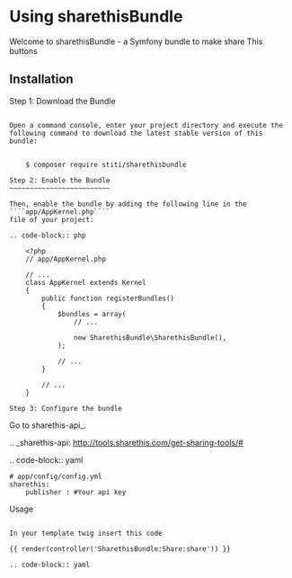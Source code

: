 Using sharethisBundle
===================

Welcome to sharethisBundle - a Symfony bundle to make share This buttons

Installation
------------

Step 1: Download the Bundle
~~~~~~~~~~~~~~~~~~~~~~~~~~~

Open a command console, enter your project directory and execute the
following command to download the latest stable version of this bundle:


    $ composer require stiti/sharethisbundle

Step 2: Enable the Bundle
~~~~~~~~~~~~~~~~~~~~~~~~~

Then, enable the bundle by adding the following line in the ````app/AppKernel.php````
file of your project:

.. code-block:: php

    <?php
    // app/AppKernel.php

    // ...
    class AppKernel extends Kernel
    {
        public function registerBundles()
        {
            $bundles = array(
                // ...

                new SharethisBundle\SharethisBundle(),
            );

            // ...
        }

        // ...
    }

Step 3: Configure the bundle
~~~~~~~~~~~~~~~~~~~~~~~~~~~~~~~~~~~~~~~

Go to sharethis-api_. 

.. _sharethis-api: http://tools.sharethis.com/get-sharing-tools/#

.. code-block:: yaml

    # app/config/config.yml
    sharethis:
        publisher : #Your api key

Usage
~~~~~~~~~~~~~~~~~~~~~~~~~~~~~~~~~~~~~~~

In your template twig insert this code

{{ render(controller('SharethisBundle:Share:share')) }}

.. code-block:: yaml



